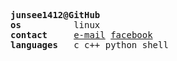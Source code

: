 <link rel='stylesheet' href='md.style.css'>
<pre>
<span class="red" ><b>junsee1412@GitHub</b></span>
<span class="lavender" ><b>os</b></span>          linux
<span class="blue" ><b>contact</b></span>     <a class="text" href="mailto:dat10319@gmail.com">e-mail</a> <a class="text" href="https://facebook.com/junsee1412/">facebook</a>
<span class="maroon" ><b>languages</b></span>   c c++ python shell
</pre>